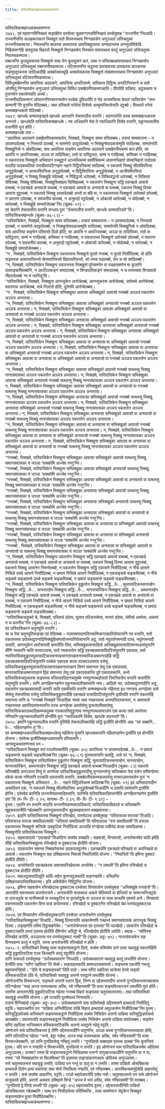 ```yaml
---
title: पारिवासिकक्खन्धककथावण्णना

---
```

पारिवासिकक्खन्धककथावण्णना  
२७४८. एवं महावग्गविनिच्छयं सङ्खेपेन दस्सेत्वा चूळवग्गागतविनिच्छयं दस्सेतुमाह ‘‘तज्जनीय’’न्तिआदि। तज्जनीयन्ति कलहकारकानं भिक्खूनं ततो विरमनत्थाय निग्गहवसेन अनुञ्ञातं ञत्तिचतुत्थं तज्जनीयकम्मञ्च। नियस्सन्ति बालस्स अब्यत्तस्स आपत्तिबहुलस्स अनपदानस्स अननुलोमिकेहि गिहिसंसग्गेहि संसट्ठस्स विहरतो भिक्खुनो निग्गहवसेन निस्साय वसनत्थाय कातुं अनुञ्ञातं ञत्तिचतुत्थं नियस्सकम्मञ्च।  
पब्बाजन्ति कुलदूसकस्स भिक्खुनो यत्थ तेन कुलदूसनं कतं, तत्थ न लभितब्बआवासत्थाय निग्गहवसेन अनुञ्ञातं ञत्तिचतुत्थं पब्बाजनीयकम्मञ्च। पटिसारणन्ति सद्धस्स उपासकस्स दायकस्स कारकस्स सङ्घुपट्ठाकस्स जातिआदीहि अक्कोसवत्थूहि अक्कोसकस्स भिक्खुनो तंखमापनत्थाय निग्गहवसेन अनुञ्ञातं ञत्तिचतुत्थं पटिसारणीयकम्मञ्च।  
तिविधुक्खेपनन्ति आपत्तिया अदस्सने, आपत्तिया अप्पटिकम्मे, पापिकाय दिट्ठिया अप्पटिनिस्सग्गे च ततो ओरमितुं निग्गहवसेन अनुञ्ञातं ञत्तिचतुत्थं तिविधं उक्खेपनीयकम्मञ्चाति। दीपयेति पाळिया, अट्ठकथाय च वुत्तनयेन पकासेय्याति अत्थो।  
तज्जनीयादिकम्मानं ओसारणनिस्सारणवसेन पच्चेकं दुविधत्तेपि तं भेदं अनामसित्वा केवलं जातिवसेन ‘‘सत्त कम्मानी’’ति वुत्तन्ति वेदितब्बम्। यथा दस्सितो पनेतेसं विसेसो अत्थुप्पत्तिवसेनाति दट्ठब्बो। वित्थारो पनेसं कम्मक्खन्धकतो वेदितब्बो।  
२७४९. खन्धके कम्मसङ्खाते खन्धके आगतानि तेचत्तालीस वत्तानि। तदनन्तरेति तस्स कम्मक्खन्धकस्स अनन्तरे। खन्धकेति पारिवासिकक्खन्धके। नव अधिकानि येसं ते नवाधिकानि तिंसेव वत्तानि, एकूनचत्तालीस वत्तानीति वुत्तं होति।  
कम्मक्खन्धके ताव –  
‘‘आपत्तिया अदस्सने उक्खेपनीयकम्मकतेन, भिक्खवे, भिक्खुना सम्मा वत्तितब्बम्। तत्रायं सम्मावत्तना – न उपसम्पादेतब्बं, न निस्सयो दातब्बो, न सामणेरो उपट्ठापेतब्बो, न भिक्खुनोवादकसम्मुति सादितब्बा, सम्मतेनापि भिक्खुनियो न ओवदितब्बा, याय आपत्तिया सङ्घेन आपत्तिया अदस्सने उक्खेपनीयकम्मं कतं होति, सा आपत्ति न आपज्जितब्बा, अञ्ञा वा तादिसिका, ततो वा पापिट्ठतरा, कम्मं न गरहितब्बं, कम्मिका न गरहितब्बा, न पकतत्तस्स भिक्खुनो अभिवादनं पच्चुट्ठानं अञ्जलिकम्मं सामीचिकम्मं आसनाभिहारो सेय्याभिहारो पादोदकं पादपीठं पादकथलिकं पत्तचीवरपटिग्गहणं नहाने पिट्ठिपरिकम्मं सादितब्बं, न पकतत्तो भिक्खु सीलविपत्तिया अनुद्धंसेतब्बो, न आचारविपत्तिया अनुद्धंसेतब्बो, न दिट्ठिविपत्तिया अनुद्धंसेतब्बो, न आजीवविपत्तिया अनुद्धंसेतब्बो, न भिक्खु भिक्खूहि भेदेतब्बो, न गिहिद्धजो धारेतब्बो, न तित्थियद्धजो धारेतब्बो, न तित्थिया सेवितब्बा, भिक्खू सेवितब्बा, भिक्खुसिक्खाय सिक्खितब्बं, न पकतत्तेन भिक्खुना सद्धिं एकच्छन्ने आवासे वत्थब्बं, न एकच्छन्ने अनावासे वत्थब्बं, न एकच्छन्ने आवासे वा अनावासे वा वत्थब्बं, पकतत्तं भिक्खुं दिस्वा आसना वुट्ठातब्बं, न पकतत्तो भिक्खु आसादेतब्बो अन्तो वा बहि वा, न पकतत्तस्स भिक्खुनो उपोसथो ठपेतब्बो, न पवारणा ठपेतब्बा, न सवचनीयं कातब्बं, न अनुवादो पट्ठपेतब्बो, न ओकासो कारेतब्बो, न चोदेतब्बो, न सारेतब्बो, न भिक्खूहि सम्पयोजेतब्ब’’न्ति (चूळव॰ ५१) –  
एवं चेतानि तेचत्तालीस वत्तानि सन्धाय वुत्तं ‘‘तेचत्तालीस वत्तानि, खन्धके कम्मसञ्ञिते’’ति।  
पारिवासिकक्खन्धके (चूळव॰ ७६-८२) –  
‘‘पारिवासिकेन, भिक्खवे, भिक्खुना सम्मा वत्तितब्बम्। तत्रायं सम्मावत्तना – न उपसम्पादेतब्बं, न निस्सयो दातब्बो, न सामणेरो उपट्ठापेतब्बो, न भिक्खुनोवादकसम्मुति सादितब्बा, सम्मतेनपि भिक्खुनियो न ओवदितब्बा, याय आपत्तिया सङ्घेन परिवासो दिन्नो होति, सा आपत्ति न आपज्जितब्बा, अञ्ञा वा तादिसिका, ततो वा पापिट्ठतरा, कम्मं न गरहितब्बं, कम्मिका न गरहितब्बा, न पकतत्तस्स भिक्खुनो उपोसथो ठपेतब्बो, न पवारणा ठपेतब्बा, न सवचनीयं कातब्बं, न अनुवादो पट्ठपेतब्बो, न ओकासो कारेतब्बो, न चोदेतब्बो, न सारेतब्बो, न भिक्खूहि सम्पयोजेतब्बम्।  
‘‘न , भिक्खवे, पारिवासिकेन भिक्खुना पकतत्तस्स भिक्खुनो पुरतो गन्तब्बं, न पुरतो निसीदितब्बं, यो होति सङ्घस्स आसनपरियन्तो सेय्यापरियन्तो विहारपरियन्तो, सो तस्स पदातब्बो, तेन च सो सादितब्बो।  
‘‘न, भिक्खवे, पारिवासिकेन भिक्खुना पकतत्तस्स भिक्खुनो पुरेसमणेन वा पच्छासमणेन वा कुलानि उपसङ्कमितब्बानि, न आरञ्ञिकङ्गं समादातब्बं, न पिण्डपातिकङ्गं समादातब्बं, न च तप्पच्चया पिण्डपातो नीहरापेतब्बो ‘मा मं जानिंसू’ति।  
‘‘पारिवासिकेन, भिक्खवे, भिक्खुना आगन्तुकेन आरोचेतब्बं, आगन्तुकस्स आरोचेतब्बं, उपोसथे आरोचेतब्बं, पवारणाय आरोचेतब्बं, सचे गिलानो होति, दूतेनपि आरोचेतब्बम्।  
‘‘न , भिक्खवे, पारिवासिकेन भिक्खुना सभिक्खुका आवासा अभिक्खुको आवासो गन्तब्बो अञ्ञत्र पकतत्तेन अञ्ञत्र अन्तराया।  
‘‘न, भिक्खवे, पारिवासिकेन भिक्खुना सभिक्खुका आवासा अभिक्खुको अनावासो गन्तब्बो अञ्ञत्र पकतत्तेन अञ्ञत्र अन्तराया। न, भिक्खवे, पारिवासिकेन भिक्खुना सभिक्खुका आवासा अभिक्खुको आवासो वा अनावासो वा गन्तब्बो अञ्ञत्र पकतत्तेन अञ्ञत्र अन्तराया।  
‘‘न, भिक्खवे, पारिवासिकेन भिक्खुना सभिक्खुका अनावासा अभिक्खुको आवासो गन्तब्बो अञ्ञत्र पकतत्तेन अञ्ञत्र अन्तराया। न, भिक्खवे, पारिवासिकेन भिक्खुना सभिक्खुका अनावासा अभिक्खुको अनावासो गन्तब्बो अञ्ञत्र पकतत्तेन अञ्ञत्र अन्तराया। न, भिक्खवे, पारिवासिकेन भिक्खुना सभिक्खुका अनावासा अभिक्खुको आवासो वा अनावासो वा गन्तब्बो अञ्ञत्र पकतत्तेन अञ्ञत्र अन्तराया।  
‘‘न, भिक्खवे, पारिवासिकेन भिक्खुना सभिक्खुका आवासा वा अनावासा वा अभिक्खुको आवासो गन्तब्बो अञ्ञत्र पकतत्तेन अञ्ञत्र अन्तराया। न, भिक्खवे, पारिवासिकेन भिक्खुना सभिक्खुका आवासा वा अनावासा वा अभिक्खुको अनावासो गन्तब्बो अञ्ञत्र पकतत्तेन अञ्ञत्र अन्तराया। न, भिक्खवे, पारिवासिकेन भिक्खुना सभिक्खुका आवासा वा अनावासा वा अभिक्खुको आवासो वा अनावासो वा गन्तब्बो अञ्ञत्र पकतत्तेन अञ्ञत्र अन्तराया।  
‘‘न, भिक्खवे, पारिवासिकेन भिक्खुना सभिक्खुका आवासा सभिक्खुको आवासो गन्तब्बो यत्थस्सु भिक्खू नानासंवासका अञ्ञत्र पकतत्तेन अञ्ञत्र अन्तराया। न, भिक्खवे, पारिवासिकेन भिक्खुना सभिक्खुका आवासा सभिक्खुको अनावासो गन्तब्बो यत्थस्सु भिक्खू नानासंवासका अञ्ञत्र पकतत्तेन अञ्ञत्र अन्तराया। न, भिक्खवे, पारिवासिकेन भिक्खुना सभिक्खुका आवासा सभिक्खुको आवासो वा अनावासो वा गन्तब्बो यत्थस्सु भिक्खू नानासंवासका अञ्ञत्र पकतत्तेन अञ्ञत्र अन्तराया।  
‘‘न, भिक्खवे, पारिवासिकेन भिक्खुना सभिक्खुका अनावासा सभिक्खुको आवासो गन्तब्बो यत्थस्सु भिक्खू नानासंवासका अञ्ञत्र पकतत्तेन अञ्ञत्र अन्तराया। न, भिक्खवे, पारिवासिकेन भिक्खुना सभिक्खुका अनावासा सभिक्खुको अनावासो गन्तब्बो यत्थस्सु भिक्खू नानासंवासका अञ्ञत्र पकतत्तेन अञ्ञत्र अन्तराया। न, भिक्खवे, पारिवासिकेन भिक्खुना सभिक्खुका अनावासा सभिक्खुको आवासो वा अनावासो वा गन्तब्बो यत्थस्सु भिक्खू नानासंवासका अञ्ञत्र पकतत्तेन अञ्ञत्र अन्तराया।  
‘‘न, भिक्खवे, पारिवासिकेन भिक्खुना सभिक्खुका आवासा वा अनावासा वा सभिक्खुको आवासो गन्तब्बो यत्थस्सु भिक्खू नानासंवासका अञ्ञत्र पकतत्तेन अञ्ञत्र अन्तराया। न, भिक्खवे, पारिवासिकेन भिक्खुना सभिक्खुका आवासा वा अनावासा वा सभिक्खुको अनावासो गन्तब्बो यत्थस्सु भिक्खू नानासंवासका अञ्ञत्र पकतत्तेन अञ्ञत्र अन्तराया। न, भिक्खवे, पारिवासिकेन भिक्खुना सभिक्खुका आवासा वा अनावासा वा सभिक्खुको आवासो वा अनावासो वा गन्तब्बो यत्थस्सु भिक्खू नानासंवासका अञ्ञत्र पकतत्तेन अञ्ञत्र अन्तराया।  
‘‘गन्तब्बो, भिक्खवे, पारिवासिकेन भिक्खुना सभिक्खुका आवासा सभिक्खुको आवासो यत्थस्सु भिक्खू समानसंवासका यं जञ्ञा ‘सक्कोमि अज्जेव गन्तु’न्ति।  
‘‘गन्तब्बो, भिक्खवे, पारिवासिकेन भिक्खुना सभिक्खुका आवासा सभिक्खुको अनावासो यत्थस्सु भिक्खू समानसंवासका यं जञ्ञा ‘सक्कोमि अज्जेव गन्तु’न्ति।  
‘‘गन्तब्बो, भिक्खवे, पारिवासिकेन भिक्खुना सभिक्खुका आवासा सभिक्खुको आवासो वा अनावासो वा यत्थस्सु भिक्खू समानसंवासका यं जञ्ञा ‘सक्कोमि अज्जेव गन्तु’न्ति।  
‘‘गन्तब्बो, भिक्खवे, पारिवासिकेन भिक्खुना सभिक्खुका अनावासा सभिक्खुको आवासो यत्थस्सु भिक्खू समानसंवासका यं जञ्ञा ‘सक्कोमि अज्जेव गन्तु’न्ति।  
‘‘गन्तब्बो, भिक्खवे, पारिवासिकेन भिक्खुना सभिक्खुका अनावासा सभिक्खुको अनावासो यत्थस्सु भिक्खू समानसंवासका यं जञ्ञा ‘सक्कोमि अज्जेव गन्तु’न्ति।  
‘‘गन्तब्बो, भिक्खवे, पारिवासिकेन भिक्खुना सभिक्खुका अनावासा सभिक्खुको आवासो वा अनावासो वा यत्थस्सु भिक्खू समानसंवासका यं जञ्ञा ‘सक्कोमि अज्जेव गन्तु’न्ति।  
‘‘गन्तब्बो, भिक्खवे, पारिवासिकेन भिक्खुना सभिक्खुका आवासा वा अनावासा वा सभिक्खुको आवासो यत्थस्सु भिक्खू समानसंवासका यं जञ्ञा ‘सक्कोमि अज्जेव गन्तु’न्ति।  
‘‘गन्तब्बो, भिक्खवे, पारिवासिकेन भिक्खुना सभिक्खुका आवासा वा अनावासा वा सभिक्खुको अनावासो यत्थस्सु भिक्खू समानसंवासका यं जञ्ञा ‘सक्कोमि अज्जेव गन्तु’न्ति।  
‘‘गन्तब्बो , भिक्खवे, पारिवासिकेन भिक्खुना सभिक्खुका आवासा वा अनावासा वा सभिक्खुको आवासो वा अनावासो वा यत्थस्सु भिक्खू समानसंवासका यं जञ्ञा ‘सक्कोमि अज्जेव गन्तु’न्ति।  
‘‘न, भिक्खवे, पारिवासिकेन भिक्खुना पकतत्तेन भिक्खुना सद्धिं एकच्छन्ने आवासे वत्थब्बं, न एकच्छन्ने अनावासे वत्थब्बं, न एकच्छन्ने आवासे वा अनावासे वा वत्थब्बं, पकतत्तं भिक्खुं दिस्वा आसना वुट्ठातब्बं, पकतत्तो भिक्खु आसनेन निमन्तेतब्बो, न पकतत्तेन भिक्खुना सद्धिं एकासने निसीदितब्बं, न नीचे आसने निसिन्ने उच्चे आसने निसीदितब्बं, न छमायं निसिन्ने आसने निसीदितब्बं, न एकचङ्कमे चङ्कमितब्बं, न नीचे चङ्कमे चङ्कमन्ते उच्चे चङ्कमे चङ्कमितब्बं, न छमायं चङ्कमन्ते चङ्कमे चङ्कमितब्बम्।  
‘‘न, भिक्खवे, पारिवासिकेन भिक्खुना पारिवासिकेन वुड्ढतरेन भिक्खुना सद्धिं…पे॰… मूलायपटिकस्सनारहेन भिक्खुना सद्धिं…पे॰… मानत्तारहेन भिक्खुना सद्धिं…पे॰… मानत्तचारिकेन भिक्खुना सद्धिं…पे॰… अब्भानारहेन भिक्खुना सद्धिं एकच्छन्ने आवासे वत्थब्बं, न एकच्छन्ने अनावासे वत्थब्बं, न एकच्छन्ने आवासे वा अनावासे वा वत्थब्बं, न एकासने निसीदितब्बं, न नीचे आसने निसिन्ने उच्चे आसने निसीदितब्बं, न छमायं निसिन्ने आसने निसीदितब्बं, न एकचङ्कमे चङ्कमितब्बं, न नीचे चङ्कमे चङ्कमन्ते उच्चे चङ्कमे चङ्कमितब्बं, न छमायं चङ्कमन्ते चङ्कमे चङ्कमितब्बम्।  
‘‘पारिवासिकचतुत्थो चे, भिक्खवे, परिवासं ददेय्य, मूलाय पटिकस्सेय्य, मानत्तं ददेय्य, तंवीसो अब्भेय्य, अकम्मं न च करणीय’’न्ति (चूळव॰ ७६-८२) –  
एवं पारिवासिकानं चतुनवुति वत्तानि।  
सा च नेसं चतुनवुतिसङ्खा एवं वेदितब्बा – नउपसम्पादनादिनकम्मिकगरहपरियोसानानि नव वत्तानि, ततो पकतत्तस्स उपोसथट्ठपनादिभिक्खूहिसम्पयोजनपरियोसानानि अट्ठ, ततो नपुरतोगमनादी पञ्च, नपुरेगमनादी चत्तारि, आगन्तुकेन आरोचनादी चत्तारीति तिंस, सभिक्खुकावासादितो अभिक्खुकावासादिगमनपअसंयुत्तानि तीणि नवकानि चाति सत्तपञ्ञास, ततो नपकतत्तेन सद्धिं एकच्छन्नवासादिपटिसंयुत्तानि एकादस, ततो नपारिवासिकवुड्ढतरमूलायपटिकस्सनारहमानत्तारहमानत्तचारिकअब्भानारहेहि सद्धिं एकच्छन्नवासादिपटिसंयुत्तानि पच्चेकं एकादस कत्वा पञ्चपञ्ञासाय वत्तेसु पारिवासिकवुड्ढतरमूलायपटिकस्सनारहमानत्तारहानं तिण्णं समानत्ता तेसु एकं एकादसकं, मानत्तचारिकअब्भानारहानं द्विन्नं समानत्ता तेसु एकं एकादसकन्ति दुवे एकादसकानि, अन्ते पारिवासिकचतुत्थस्स सङ्घस्स परिवासादिदानचतुक्के गणपूरणत्थदोसतो निवत्तिवसेन चत्तारि चत्तारीति चतुनवुति वत्तानि। तानि अग्गहितग्गहणेन एकूनचत्तालीसवत्तानि नाम। आदितो नव, उपोसथट्ठपनादीनि अट्ठ, पकतत्तेन एकच्छन्नवासादी चत्तारि चाति एकवीसति वत्तानि कम्मक्खन्धके गहितत्ता इध गणनाय अग्गहेत्वा ततो सेसेसु तेसत्ततिया वत्तेसु पारिवासिकवुड्ढतरादीहि एकच्छन्ने वासादिपटिसंयुत्तानि द्वावीसति वत्तानि पकतत्तेहि समानत्ता तानि च ‘‘गन्तब्बो भिक्खवे’’तिआदिकं नवकं तथा गच्छन्तस्स अनापत्तिदस्सनपरं, न आवासतो गच्छन्तस्स आपत्तिदस्सनपरन्ति तञ्च अग्गहेत्वा अवसेसेसु द्वाचत्तालीसवत्तेसु पारिवासिकचतउत्थादिकम्मचतुक्कं गरुकापत्तिवुट्ठानाय गणपूरणत्थसामञ्ञेन एकं कत्वा तयो अपनेत्वा गणितानि एकूनचत्तालीसानि होन्तीति वुत्तं ‘‘नवाधिकानि तिंसेव, खन्धके तदनन्तरे’’ति।  
२७५०. इमानि एकूनचत्तालीस वत्तानि पुरिमेहि तेचत्तालीसवत्तेहि सद्धिं द्वासीति होन्तीति आह ‘‘एवं सब्बानि…पे॰… गहितागहणेन तू’’ति।  
एवं कम्मक्खन्धकपारिवासिकक्खन्धकेसु महेसिना वुत्तानि खन्धकवत्तानि गहितागहणेन द्वासीति एव होन्तीति योजना। एवमेत्थ द्वासीतिक्खन्धकवत्तानि दस्सितानि।  
आगमट्ठकथावण्णनायं पन –  
‘‘पारिवासिकानं भिक्खूनं वत्तं पञ्ञपेस्सामीति (चूळव॰ ७५) आरभित्वा ‘न उपसम्पादेतब्बं…पे॰… न छमायं चङ्कमन्ते चङ्कमे चङ्कमितब्ब’न्ति (चूळव॰ ७६-८१) वुत्तावसानानि छसट्ठि, ततो परं ‘न, भिक्खवे, पारिवासिकेन भिक्खुना पारिवासिकेन वुड्ढतरेन भिक्खुना सद्धिं, मूलायपटिकस्सनारहेन, मानत्तारहेन, मानत्तचारिकेन, अब्भानारहेन भिक्खुना सद्धिं एकच्छन्ने आवासे वत्थब्ब’न्तिआदीनं (चूळव॰ ८२) पकतत्ते चरितब्बेहि अनञ्ञत्ता विसुं ते अगणेत्वा पारिवासिकवुड्ढतरादीसु पुग्गलन्तरेसु चरितब्बत्ता तेसं वसेन सम्पिण्डेत्वा एकेकं कत्वा गणितानि पञ्चाति एकसत्तति वत्तानि, उक्खेपनीयकम्मकतवत्तेसु वत्तपञ्ञापनवसेन वुत्तं ‘न पकतत्तस्स भिक्खुनो अभिवादनं …पे॰… नहाने पिट्ठिपरिकम्मं सादितब्ब’न्ति (चूळव॰ ५१) इदं अभिवादनादीनं असादियनं एकं, ‘न पकतत्तो भिक्खु सीलविपत्तिया अनुद्धंसेतब्बो’तिआदीनि च दसाति एवमेतानि द्वासीति होन्ति। एतेस्वेव कानिचि तज्जनीयकम्मादिवत्तानि, कानिचि पारिवासिकादिवत्तानीति अग्गहितग्गहणेन द्वासीति एवा’’ति (म॰ नि॰ टी॰ २.२५; सारत्थ॰ टी॰ २.३९; वि॰ वि॰ टी॰ १.३९) –  
वुत्तम्। एतानि पन वत्तानि कदाचि तज्जनीयकम्मकतादिकाले, पारिवासिकादिकाले च चरितब्बानि खुद्दकवत्तानीति गहेतब्बानि आगन्तुकवत्तादीनं चुद्दसमहावत्तानं वक्खमानत्ता।  
२७५१. इदानि पारिवासिकस्स भिक्खुनो रत्तिच्छेदं, वत्तभेदञ्च दस्सेतुमाह ‘‘परिवासञ्च वत्तञ्चा’’तिआदि। परिवासञ्च वत्तञ्च समादिन्नस्साति ‘‘परिवासं समादियामी’’ति परिवासञ्च ‘‘वत्तं समादियामी’’ति वत्तञ्च पकतत्तस्स भिक्खुनो सन्तिके उक्कुटिकं निसीदित्वा अञ्जलिं पग्गहेत्वा वचीभेदं कत्वा समादिन्नस्स। भिक्खुनोति पारिवासिकस्स भिक्खुनो।  
२७५२. सहवासादयो ‘‘एकच्छन्ने’’तिआदिना सयमेव वक्खति। सहवासो, विनावासो, अनारोचनमेव चाति इमेहि तीहि पारिवासिकभिक्खुस्स रत्तिच्छेदो च दुक्कटञ्च होतीति योजना।  
२७५३. उदकपातेन समन्ता निब्बकोसस्स उदकपातट्ठानेन। एकच्छन्नेति एकच्छन्ने परिच्छन्ने वा अपरिच्छन्ने वा आवासे। पकतत्तेन भिक्खुना सह उक्खित्तस्स निवासो निवारितोति योजना। ‘‘निवारितो’’ति इमिना दुक्कटं होतीति दीपेति।  
२७५४. अन्तोयेवाति एकच्छन्नस्स आवासपरिच्छेदस्स अन्तोयेव। ‘‘न लब्भती’’ति इमिना रत्तिच्छेदो च दुक्कटञ्च होतीति दीपेति।  
२७५५. महाअट्ठकथादिसूति आदि-सद्देन कुरुन्दट्ठकथादिं सङ्गण्हाति। उभिन्नन्ति उक्खित्तकपारिवासिकानम्। इति अविसेसेन निद्दिट्ठन्ति योजना।  
२७५६. इमिना सहवासेन रत्तिच्छेदञ्च दुक्कटञ्च दस्सेत्वा विनावासेन दस्सेतुमाह ‘‘अभिक्खुके पनावासे’’ति। आवासेति वसनत्थाय कतसेनासने। अनावासेति वासत्थाय अकते चेतियघरे वा बोधिघरे वा सम्मज्जनिअट्टके वा दारुअट्टके वा पानीयमाळे वा वच्चकुटियं वा द्वारकोट्ठके वा अञ्ञत्र वा यत्थ कत्थचि एवरूपे ठाने। विप्पवासं वसन्तस्साति पकतत्तेन विना वासं कप्पेन्तस्स। रत्तिच्छेदो च दुक्कटन्ति रत्तिच्छेदो चेव वत्तभेददुक्कटञ्च होति।  
२७५७. एवं विप्पवासेन रत्तिच्छेददुक्कटानि दस्सेत्वा अनारोचनेन दस्सेतुमाह ‘‘पारिवासिकभिक्खुस्सा’’तिआदि। भिक्खुं दिस्वानाति आकासेनापि गच्छन्तं समानसंवासकं आगन्तुकं भिक्खुं दिस्वा। तङ्खणेति तस्मिं दिट्ठक्खणेयेव। ‘‘अनारोचेन्तस्स एव एतस्सा’’ति पदच्छेदो। एवकारेन रत्तिच्छेदो च दुक्कटञ्चाति उभयं एतस्स होतीति दीपेन्तेन अदिट्ठो चे, रत्तिच्छेदोव होतीति ञापेति। यथाह – ‘‘सोपिस्स रत्तिच्छेदं करोति, अञ्ञातत्ता पन वत्तभेददुक्कटं नत्थी’’ति (चूळव॰ अट्ठ॰ ७५)। नानासंवासकेन सह विनयकम्मं कातुं न वट्टति, तस्स अनारोचनेपि रत्तिच्छेदो न होति।  
२७५८-९. पारिवासिको भिक्खु यत्थ सङ्घनवकट्ठाने ठितो, तत्थेव तस्मिंयेव ठाने ठत्वा यथावुड्ढं पकतत्तेहिपि सद्धिं वुड्ढपटिपाटिया पञ्च किच्चानि कातुं वट्टतीति योजना।  
तानि सरूपतो दस्सेतुमाह ‘‘उपोसथपवारण’’न्तिआदि। उपोसथपवारणं यथावुड्ढं कातुं लभतीति योजना। देन्तीति एत्थ ‘‘घण्टिं पहरित्वा’’ति सेसो। सङ्घदायकाति कम्मधारयसमासो। सङ्घस्स एकत्तेपि गरूसु बहुवचननिद्देसो। ‘‘देति चे सङ्घदायको’’तिपि पाठो। तत्थ घण्टिं पहरित्वा भाजेत्वा देन्तो सङ्घो वस्सिकसाटिकं देति चे, पारिवासिको यथावुड्ढं अत्तनो पत्तट्ठाने लभतीति योजना।  
ओणोजनन्ति विस्सज्जनं, सङ्घतो अत्तनो पत्तानं द्विन्नं, तिण्णं वा उद्देसभत्तादीनं अत्तनो पुग्गलिकभत्तपच्चासाय पटिग्गहेत्वा ‘‘मय्हं अज्ज भत्तपच्चासा अत्थि, स्वे गण्हिस्सामी’’ति वत्वा सङ्घविस्सज्जनं लभतीति वुत्तं होति। भत्तन्ति आगतागतेहि वुड्ढपटिपाटिया गहेत्वा गन्तब्बं विहारे सङ्घस्स चतुस्सालभत्तम्। तथा पारिवासिको यथावुड्ढं लभतीति योजना। इमे पञ्चाति वुत्तमेवत्थं निगमयति।  
तत्रायं विनिच्छयो (चूळव॰ अट्ठ॰ ७५) – उपोसथपवारणे ताव पातिमोक्खे उद्दिस्समाने हत्थपासे निसीदितुं वट्टति। महापच्चरियं पन ‘‘पाळिया अनिसीदित्वा पाळिं विहाय हत्थपासं अमुञ्चन्तेन निसीदितब्ब’’न्ति वुत्तम्। पारिसुद्धिउपोसथे करियमाने सङ्घनवकट्ठाने निसीदित्वा तत्थेव निसिन्नेन अत्तनो पाळिया पारिसुद्धिउपोसथो कातब्बोव। पवारणायपि सङ्घनवकट्ठाने निसीदित्वा तत्थेव निसिन्नेन अत्तनो पाळिया पवारेतब्बम्। सङ्घेन घण्टिं पहरित्वा भाजियमानं वस्सिकसाटिकम्पि अत्तनो पत्तट्ठाने गहेतुं वट्टति।  
ओणोजने सचे पारिवासिकस्स द्वे तीणि उद्देसभत्तादीनि पापुणन्ति, अञ्ञा चस्स पुग्गलिकभत्तपच्चासा होति, तानि पटिपाटिया गहेत्वा ‘‘भन्ते, हेट्ठा गाहेथ, अज्ज मय्हं भत्तपच्चासा अत्थि, स्वेव गण्हिस्सामी’’ति वत्वा विस्सज्जेतब्बानि, एवं तानि पुनदिवसेसु गण्हितुं लभति। ‘‘पुनदिवसे सब्बपठमं एतस्स दातब्ब’’न्ति कुरुन्दियं वुत्तम्। यदि पन न गण्हाति न विस्सज्जेति, पुनदिवसे न लभति। इदं ओणोजनं नाम पारिवासिकस्सेव ओदिस्स अनुञ्ञातम्। कस्मा? तस्स हि सङ्घनवकट्ठाने निसिन्नस्स भत्तग्गे यागुखज्जकादीनि पापुणन्ति वा न वा, तस्मा ‘‘सो भिक्खाहारेन मा किलमित्था’’ति इदमस्स सङ्गहकरणत्थाय ओदिस्स अनुञ्ञातम्।  
भत्ते चतुस्सालभत्तं यथावुड्ढं लभति, पाळिया पन गन्तुं वा ठातुं वा न लभति। तस्मा पाळितो ओसक्कित्वा हत्थपासे ठितेन हत्थं पसारेत्वा यथा सेनो निपतित्वा गण्हाति, एवं गण्हितब्बम्। आरामिकसमणुद्देसेहि आहरापेतुं न लभति। सचे सयमेव आहरन्ति, वट्टति। रञ्ञो महापेळभत्तेपि एसेव नयो। चतुस्सालभत्ते पन सचे ओणोजनं कत्तुकामो होति, अत्तनो अत्थाय उक्खित्ते पिण्डे ‘‘अज्ज मे भत्तं अत्थि, स्वेव गण्हिस्सामी’’ति वत्तब्बम्। ‘‘पुनदिवसे द्वे पिण्डे लभती’’ति (चूळव॰ अट्ठ॰ ७५) महापच्चरियं वुत्तम्। उद्देसभत्तादीनिपि पाळितो ओसक्कित्वाव गहेतब्बानि। यत्थ पन निसीदापेत्वा परिविसन्ति , तत्थ सामणेरानं जेट्ठकेन भिक्खूनं सङ्घनवकेन हुत्वा निसीदितब्बन्ति।  
पारिवासिकक्खन्धककथावण्णना।  
